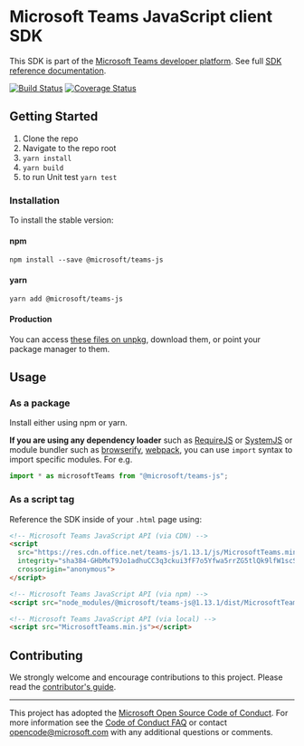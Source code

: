 # Microsoft Teams JavaScript client SDK

This SDK is part of the [Microsoft Teams developer platform](https://developer.microsoft.com/microsoft-teams). See full [SDK reference documentation](https://docs.microsoft.com/en-us/javascript/api/overview/msteams-client).

[![Build Status](https://travis-ci.org/OfficeDev/microsoft-teams-library-js.svg?branch=master)](https://travis-ci.org/OfficeDev/microsoft-teams-library-js)
[![Coverage Status](https://coveralls.io/repos/github/OfficeDev/microsoft-teams-library-js/badge.svg?branch=master)](https://coveralls.io/github/OfficeDev/microsoft-teams-library-js?branch=master)

## Getting Started

1.  Clone the repo
2.  Navigate to the repo root
3.  `yarn install`
4.  `yarn build`
5.  to run Unit test `yarn test`

### Installation

To install the stable version:

#### npm

`npm install --save @microsoft/teams-js`

#### yarn

`yarn add @microsoft/teams-js`

#### Production

You can access [these files on unpkg](https://statics.teams.cdn.office.net/sdk/v1.11.0/js/MicrosoftTeams.min.js), download them, or point your package manager to them.

## Usage

### As a package

Install either using npm or yarn.

**If you are using any dependency loader** such as [RequireJS](http://requirejs.org/) or [SystemJS](https://github.com/systemjs/systemjs) or module bundler such as [browserify](http://browserify.org/), [webpack](https://webpack.github.io/), you can use `import` syntax to import specific modules. For e.g.

```typescript
import * as microsoftTeams from "@microsoft/teams-js";
```

### As a script tag

Reference the SDK inside of your `.html` page using:

```html
<!-- Microsoft Teams JavaScript API (via CDN) -->
<script 
  src="https://res.cdn.office.net/teams-js/1.13.1/js/MicrosoftTeams.min.js" 
  integrity="sha384-GHbMxT9Jo1adhuCC3q3ckui3fF7o5Yfwa5rrZG5tlQk9lfW1scSDUr8fkmtn0a//" 
  crossorigin="anonymous">
</script>

<!-- Microsoft Teams JavaScript API (via npm) -->
<script src="node_modules/@microsoft/teams-js@1.13.1/dist/MicrosoftTeams.min.js"></script>

<!-- Microsoft Teams JavaScript API (via local) -->
<script src="MicrosoftTeams.min.js"></script>
```

## Contributing

We strongly welcome and encourage contributions to this project. Please read the [contributor's guide](CONTRIBUTING.md).

---

This project has adopted the [Microsoft Open Source Code of Conduct](https://opensource.microsoft.com/codeofconduct/). For more information see the [Code of Conduct FAQ](https://opensource.microsoft.com/codeofconduct/faq/) or contact [opencode@microsoft.com](mailto:opencode@microsoft.com) with any additional questions or comments.
